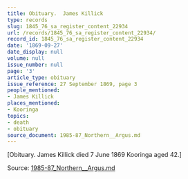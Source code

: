 ```yaml
---
title: Obituary.  James Killick
type: records
slug: 1845_76_sa_register_content_22934
url: /records/1845_76_sa_register_content_22934/
record_id: 1845_76_sa_register_content_22934
date: '1869-09-27'
date_display: null
volume: null
issue_number: null
page: '3'
article_type: obituary
issue_reference: 27 September 1869, page 3
people_mentioned:
- James Killick
places_mentioned:
- Kooringa
topics:
- death
- obituary
source_document: 1985-87_Northern__Argus.md
---
```


[Obituary.  James Killick died 7 June 1869 Kooringa aged 42.]

Source: [1985-87_Northern__Argus.md](/downloads/markdown/1985-87_Northern__Argus.md)
